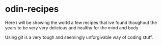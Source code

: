 # odin-recipes

Here i will be showing the world a few recipes that ive found thoughout the years to be very very delicious and healthy for the mind and body

Using git is a very tough and seemingly unforgivable way of coding stuff. 